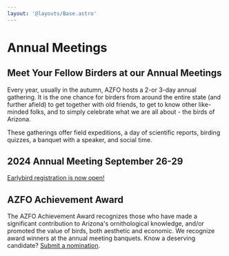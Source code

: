 ```yaml
---
layout: '@layouts/Base.astro'
---
```


# Annual Meetings

## Meet Your Fellow Birders at our Annual Meetings

Every year, usually in the autumn, AZFO hosts a 2-or 3-day annual gathering. It is the one chance for birders from around the entire state (and further afield) to get together with old friends, to get to know other like-minded folks, and to simply celebrate what we are all about - the birds of Arizona.

These gatherings offer field expeditions, a day of scientific reports, birding quizzes, a banquet with a speaker, and social time.

## 2024 Annual Meeting September 26-29

[Earlybird registration is now open!](https://sites.google.com/azgfd.gov/azfowbbajam2024/home)

## AZFO Achievement Award

The AZFO Achievement Award recognizes those who have made a significant contribution to Arizona's ornithological knowledge, and/or promoted the value of birds, both aesthetic and economic. We recognize award winners at the annual meeting banquets. Know a deserving candidate? [Submit a nomination](#).

